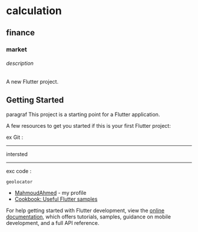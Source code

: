 # calculation
## finance
### market
###### description

A new Flutter project.

## Getting Started

paragraf This project is a starting point for a Flutter application.

A few resources to get you started if this is your first Flutter project:


ex Git :
***
intersted
***
exc code :
~~~
geolocator

~~~
- [MahmoudAhmed](https://github.com/MAHMOUDAHMED175/calculation) - my profile
- [Cookbook: Useful Flutter samples](https://docs.flutter.dev/cookbook)

For help getting started with Flutter development, view the
[online documentation](https://docs.flutter.dev/), which offers tutorials,
samples, guidance on mobile development, and a full API reference.
